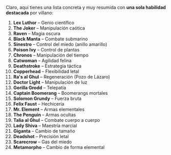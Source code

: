 Claro, aquí tienes una lista concreta y muy resumida con **una sola habilidad destacada** por villano:

1. **Lex Luthor** – Genio científico
2. **The Joker** – Manipulación caótica
3. **Raven** – Magia oscura
4. **Black Manta** – Combate submarino
5. **Sinestro** – Control del miedo (anillo amarillo)
6. **Poison Ivy** – Control de plantas
7. **Chronos** – Manipulación del tiempo
8. **Catwoman** – Agilidad felina
9. **Deathstroke** – Estrategia táctica
10. **Copperhead** – Flexibilidad letal
11. **Ra's al Ghul** – Regeneración (Pozo de Lázaro)
12. **Doctor Light** – Manipulación de luz
13. **Gorilla Grodd** – Telepatía
14. **Captain Boomerang** – Boomerangs mortales
15. **Solomon Grundy** – Fuerza bruta
16. **Felix Faust** – Hechicería
17. **Mr. Element** – Armas elementales
18. **The Penguin** – Armas ocultas
19. **Talia al Ghul** – Combate cuerpo a cuerpo
20. **Lady Shiva** – Maestría marcial
21. **Giganta** – Cambio de tamaño
22. **Deadshot** – Precisión letal
23. **Scarecrow** – Gas del miedo
24. **Metamorpho** – Cambio de forma elemental
